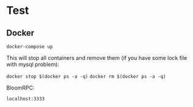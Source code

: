 # Test

## Docker

`docker-compose up`

This will stop all containers and remove them (if you have some lock file with mysql problem):

`docker stop $(docker ps -a -q)`
`docker rm $(docker ps -a -q)`

BloomRPC:

`localhost:3333`

